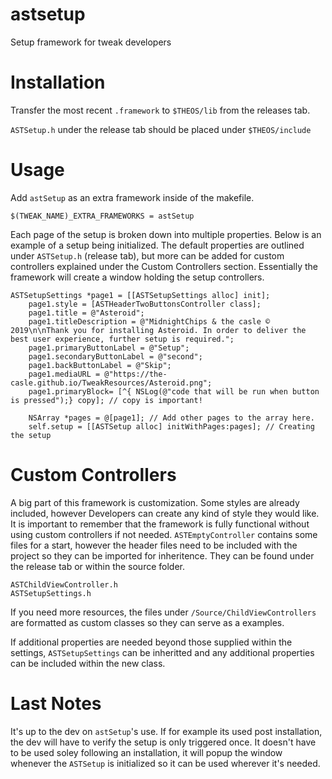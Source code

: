 # astsetup
Setup framework for tweak developers

# Installation
Transfer the most recent `.framework` to `$THEOS/lib` from the releases tab.

`ASTSetup.h` under the release tab should be placed under `$THEOS/include`

# Usage
Add `astSetup` as an extra framework inside of the makefile.
```
$(TWEAK_NAME)_EXTRA_FRAMEWORKS = astSetup
```

Each page of the setup is broken down into multiple properties. Below is an example of a setup being initialized. The default properties are outlined under `ASTSetup.h` (release tab), but more can be added for custom controllers explained under the Custom Controllers section. Essentially the framework will create a window holding the setup controllers. 

```objc
ASTSetupSettings *page1 = [[ASTSetupSettings alloc] init];
    page1.style = [ASTHeaderTwoButtonsController class];
    page1.title = @"Asteroid";
    page1.titleDescription = @"MidnightChips & the casle © 2019\n\nThank you for installing Asteroid. In order to deliver the best user experience, further setup is required.";
    page1.primaryButtonLabel = @"Setup";
    page1.secondaryButtonLabel = @"second";
    page1.backButtonLabel = @"Skip";
    page1.mediaURL = @"https://the-casle.github.io/TweakResources/Asteroid.png";
    page1.primaryBlock= [^{ NSLog(@"code that will be run when button is pressed");} copy]; // copy is important!
    
    NSArray *pages = @[page1]; // Add other pages to the array here.
    self.setup = [[ASTSetup alloc] initWithPages:pages]; // Creating the setup
```

# Custom Controllers
A big part of this framework is customization. Some styles are already included, however Developers can create any kind of style they would like. It is important to remember that the framework is fully functional without using custom controllers if not needed.
`ASTEmptyController` contains some files for a start, however the header files need to be included with the project so they can be imported for inheritence. They can be found under the release tab or within the source folder.
```objc
ASTChildViewController.h
ASTSetupSettings.h
```
If you need more resources, the files under `/Source/ChildViewControllers` are formatted as custom classes so they can serve as a examples.

If additional properties are needed beyond those supplied within the settings, `ASTSetupSettings` can be inheritted and any additional properties can be included within the new class.

# Last Notes
It's up to the dev on `astSetup`'s use. If for example its used post installation, the dev will have to verify the setup is only triggered once. It doesn't have to be used soley following an installation, it will popup the window whenever the `ASTSetup` is initialized so it can be used wherever it's needed.
